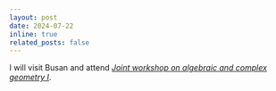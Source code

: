 ```yaml
---
layout: post
date: 2024-07-22
inline: true
related_posts: false
---
```


I will visit Busan and attend *<a href="https://sites.google.com/view/cgag2024s">Joint workshop on algebraic and complex geometry I</a>*.
